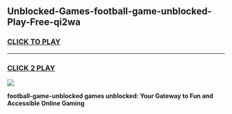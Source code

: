
## Unblocked-Games-football-game-unblocked-Play-Free-qi2wa
<h3>
<a href="https://premium76.site?title=football-game-unblocked&ref=18A1">CLICK TO PLAY</a></h3>
<hr>

<h3>
<a href="https://premium76.site?title=football-game-unblocked&ref=18A1">CLICK 2 PLAY</a>
  
</h3>

<a href="https://premium76.site?title=football-game-unblocked&ref=18A1"><img src="https://clearcache.store/games.png"></a>


**football-game-unblocked games unblocked: Your Gateway to Fun and Accessible Online Gaming**
